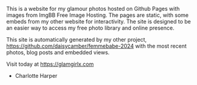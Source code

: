 This is a website for my glamour photos hosted on Github Pages with images from ImgBB Free Image Hosting. The pages are static, with some embeds from my other website for interactivity. The site is designed to be an easier way to access my free photo library and online presence.

This site is automatically generated by my other project, https://github.com/daisycamber/femmebabe-2024 with the most recent photos, blog posts and embedded views.

Visit today at https://glamgirlx.com

- Charlotte Harper
